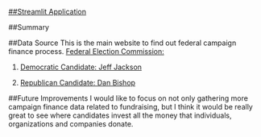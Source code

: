 [##Streamlit Application](https://ncga24.streamlit.app/)


##Summary

##Data Source
This is the main website to find out federal campaign finance process.
[Federal Election Commission:](https://www.fec.gov/)

1. [Democratic Candidate: Jeff Jackson](https://www.fec.gov/data/receipts/?data_type=processed&committee_id=C00767400&two_year_transaction_period=2018&two_year_transaction_period=2020&two_year_transaction_period=2022&two_year_transaction_period=2024)

3. [Republican Candidate: Dan Bishop](https://www.fec.gov/data/receipts/?data_type=processed&committee_id=C00699660&two_year_transaction_period=2018&two_year_transaction_period=2020&two_year_transaction_period=2022&two_year_transaction_period=2024)

##Future Improvements
I would like to focus on not only gathering more campaign finance data related to fundraising, but I think it would be really great to see where candidates invest all the money that individuals, organizations and companies donate. 
